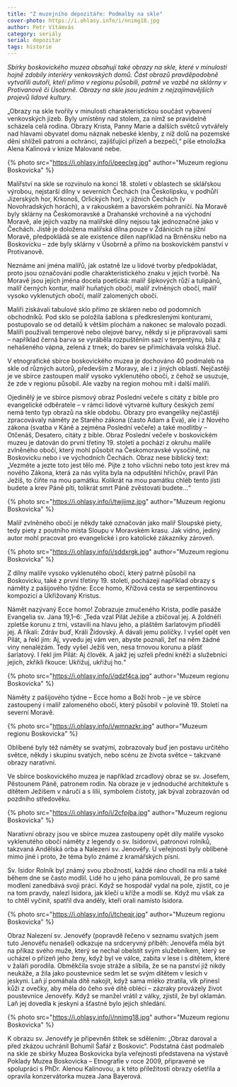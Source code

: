 ```yaml
---
title: "Z muzejního depozitáře: Podmalby na skle"
cover-photo: https://i.ohlasy.info/i/nnimg18.jpg
author: Petr Vítámvás
category: seriály
serial: depozitar
tags: historie
---
```


*Sbírky boskovického muzea obsahují také obrazy na skle, které v minulosti hojně zdobily interiéry venkovských domů. Část obrazů pravděpodobně vytvořili autoři, kteří přímo v regionu působili, patrně ve vazbě na sklárny v Protivanově či Úsobrně. Obrazy na skle jsou jedním z nejzajímavějších projevů lidové kultury.*

„Obrazy na skle tvořily v minulosti charakteristickou součást vybavení venkovských jizeb. Byly umístěny nad stolem, za nímž se pravidelně scházela celá rodina. Obrazy Krista, Panny Marie a dalších světců vytvářely nad hlavami obyvatel domu náznak nebeské klenby, z níž dolů na pozemské dění shlíželi patroni a ochránci, zajišťující přízeň a bezpečí,“ píše etnoložka Alena Kalinová v knize Malované nebe.

{% photo src="https://i.ohlasy.info/i/peeclxg.jpg" author="Muzeum regionu Boskovicka" %}

Malířství na skle se rozvinulo na konci 18. století v oblastech se sklářskou výrobou, nejstarší dílny v severních Čechách (na Českolipsku, v podhůří Jizerských hor, Krkonoš, Orlických hor), v jižních Čechách (v Novohradských horách), a v rakouském a bavorském pohraničí. Na Moravě byly sklárny na Českomoravské a Drahanské vrchovině a na východní Moravě, ale jejich vazby na malířské dílny nejsou tak jednoznačné jako v Čechách. Jistě je doložena malířská dílna pouze v Ždánicích na jižní Moravě, předpokládá se ale existence dílen například na Brněnsku nebo na Boskovicku – zde byly sklárny v Úsobrně a přímo na boskovickém panství v Protivanově.

Neznáme ani jména malířů, jak ostatně lze u lidové tvorby předpokládat, proto jsou označováni podle charakteristického znaku v jejich tvorbě. Na Moravě jsou jejich jména docela poetická: malíř šípkových růží a tulipánů, malíř černých kontur, malíř huňatých obočí, malíř zvlněných obočí, malíř vysoko vyklenutých obočí, malíř zalomených obočí.

Malíři získávali tabulové sklo přímo ze skláren nebo od podomních obchodníků. Pod sklo se položila šablona s předkreslenými konturami, postupovalo se od detailů k větším plochám a nakonec se malovalo pozadí. Malíři používali temperové nebo olejové barvy, někdy si je připravovali sami – například černá barva se vyráběla rozpuštěním sazí v terpentýnu, bílá z nehašeného vápna, zelená z trnek; do barev se přimíchávala volská žluč.

V etnografické sbírce boskovického muzea je dochováno 40 podmaleb na skle od různých autorů, především z Moravy, ale i z jiných oblastí. Nejčastěji je ve sbírce zastoupen malíř vysoko vyklenutého obočí, z čehož se usuzuje, že zde v regionu působil. Ale vazby na region mohou mít i další malíři.

Ojedinělý je ve sbírce písmový obraz Poslední večeře s citáty z bible pro evangelické odběratele – v rámci lidové výtvarné kultury českých zemí nemá tento typ obrazů na skle obdobu. Obrazy pro evangelíky nejčastěji zpracovávaly náměty ze Starého zákona (často Adam a Eva), ale i z Nového zákona (svatba v Káně a zejména Poslední večeře) a také modlitby – Otčenáš, Desatero, citáty z bible. Obraz Poslední večeře v boskovickém muzeu je datován do první třetiny 19. století a pochází z okruhu malíře zvlněného obočí, který mohl působit na Českomoravské vysočině, na Boskovicku nebo i ve východních Čechách. Obraz nese biblický text: „Vezměte a jezte toto jest tělo mé. Pijte z toho všichni nebo toto jest krev má nového Zákona, která za nás vylita byla na odpuštění hříchův, pravil Pán Ježíš, to čiňte na mou památku. Kolikrát na mou památku chléb tento jísti budete a krev Páně píti, tolikrát smrt Páně zvěstovati budete…“ 

{% photo src="https://i.ohlasy.info/i/twjiimz.jpg" author="Muzeum regionu Boskovicka" %}

Malíř zvlněného obočí je někdy také označován jako malíř Sloupské piety, tedy piety z poutního místa Sloupu v Moravském krasu. Jak vidno, jediný autor mohl pracovat pro evangelické i pro katolické zákazníky zároveň.

{% photo src="https://i.ohlasy.info/i/sddxrgk.jpg" author="Muzeum regionu Boskovicka" %}

Z dílny malíře vysoko vyklenutého obočí, který patrně působil na Boskovicku, také z první třetiny 19. století, pocházejí například obrazy s náměty z pašijového týdne: Ecce homo, Křížová cesta se serpentinovou kompozicí a Ukřižovaný Kristus.

Námět nazývaný Ecce homo! Zobrazuje zmučeného Krista, podle pasáže Evangelia sv. Jana 19,1–6: „Teda vzal Pilát Ježíše a zbičoval jej. A žoldnéři zpletše korunu z trní, vstavili na hlavu jeho, a pláštěm šarlatovým přioděli jej. A říkali: Zdráv buď, Králi Židovský. A dávali jemu políčky. I vyšel opět ven Pilát, a řekl jim: Aj, vyvedu jej vám ven, abyste poznali, žeť na něm žádné viny nenalézám. Tedy vyšel Ježíš ven, nesa trnovou korunu a plášť šarlatový. I řekl jim Pilát: Aj člověk. A jakž jej uzřeli přední kněží a služebníci jejich, zkřikli řkouce: Ukřižuj, ukřižuj ho.“

{% photo src="https://i.ohlasy.info/i/qdzf4ca.jpg" author="Muzeum regionu Boskovicka" %}

Náměty z pašijového týdne – Ecce homo a Boží hrob – je ve sbírce zastoupený i malíř zalomeného obočí, který působil v polovině 19. Století na severní Moravě.

{% photo src="https://i.ohlasy.info/i/wmnazkr.jpg" author="Muzeum regionu Boskovicka" %}

Oblíbené byly též náměty se svatými, zobrazovaly buď jen postavu určitého světce, někdy i skupinu svatých, nebo scénu ze života světce – takzvané obrazy narativní.

Ve sbírce boskovického muzea je například zrcadlový obraz se sv. Josefem, Pěstounem Páně, patronem rodin. Na obraze je v jednoduché architektuře s dítětem Ježíšem v náručí a s lilií, symbolem čistoty, jak býval zobrazován od pozdního středověku.

{% photo src="https://i.ohlasy.info/i/2cfpjba.jpg" author="Muzeum regionu Boskovicka" %}

Narativní obrazy jsou ve sbírce muzea zastoupeny opět díly malíře vysoko vyklenutého obočí náměty z legendy o sv. Isidorovi, patronovi rolníků, takzvaná Andělská orba a Nalezení sv. Jenovéfy. U veřejnosti byly oblíbené mimo jiné i proto, že téma bylo známé z kramářských písní.

Sv. Isidor Rolník byl známý svou zbožností, každé ráno chodil na mši a také během dne se často modlil. Lidé ho u jeho pána pomlouvali, že pro samé modlení zanedbává svoji práci. Když se hospodář vydal na pole, zjistit, co je na tom pravdy, nalezl Isidora, jak klečí u kříže a modlí se. Když mu však za to chtěl vyčinit, spatřil dva anděly, kteří orali namísto Isidora.

{% photo src="https://i.ohlasy.info/i/tcheqjr.jpg" author="Muzeum regionu Boskovicka" %}

Obraz Nalezení sv. Jenovéfy (popravdě řečeno v seznamu svatých jsem tuto Jenovéfu nenašel) odkazuje na srdceryvný příběh: Jenovéfa měla být na příkaz svého muže, který se nechal obelstít svým služebníkem, který se ucházel o přízeň jeho ženy, když byl ve válce, zabita v lese i s dítětem, které v žaláři porodila. Obměkčila svoje stráže a slíbila, že se na panství již nikdy neukáže, a žila jako poustevnice sedm let se svým dítětem v lesích v jeskyni. Laň jí pomáhala dítě nakojit, když sama mléko ztratila, vlk přinesl kůži z ovečky, aby měla do čeho své dítě obléci – zázraky provázely život poustevnice Jenovéfy. Když se manžel vrátil z války, zjistil, že byl oklamán. Laň jej dovedla k jeskyni a šťastné bylo jejich shledání.

{% photo src="https://i.ohlasy.info/i/nnimg18.jpg" author="Muzeum regionu Boskovicka" %}

K obrazu sv. Jenovéfy je připevněn štítek se sdělením: „Obraz daroval a před zkázou uchránil Bohumil Šafář z Boskovic“. Podstatná část podmaleb na skle ze sbírky Muzea Boskovicka byla veřejnosti představena na výstavě Poklady Muzea Boskovicka – Etnografie v roce 2009, připravené ve spolupráci s PhDr. Alenou Kalinovou, a k této příležitosti obrazy ošetřila a opravila konzervátorka muzea Jana Bayerová.

